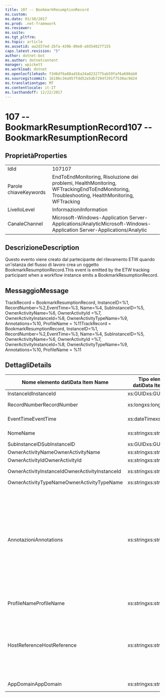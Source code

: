 ```yaml
---
title: 107 -- BookmarkResumptionRecord
ms.custom: 
ms.date: 03/30/2017
ms.prod: .net-framework
ms.reviewer: 
ms.suite: 
ms.tgt_pltfrm: 
ms.topic: article
ms.assetid: aa2d37ed-2bfa-439b-89e8-a9354027f155
caps.latest.revision: "5"
author: dotnet-bot
ms.author: dotnetcontent
manager: wpickett
ms.workload: dotnet
ms.openlocfilehash: f3d6df6a88ad16a34a8232775ab59faf6a690ab0
ms.sourcegitcommit: 16186c34a957fdd52e5db7294f291f7530ac9d24
ms.translationtype: MT
ms.contentlocale: it-IT
ms.lasthandoff: 12/22/2017
---
```

# <a name="107----bookmarkresumptionrecord"></a><span data-ttu-id="1edc6-102">107 -- BookmarkResumptionRecord</span><span class="sxs-lookup"><span data-stu-id="1edc6-102">107 -- BookmarkResumptionRecord</span></span>
## <a name="properties"></a><span data-ttu-id="1edc6-103">Proprietà</span><span class="sxs-lookup"><span data-stu-id="1edc6-103">Properties</span></span>  
  
|||  
|-|-|  
|<span data-ttu-id="1edc6-104">Id</span><span class="sxs-lookup"><span data-stu-id="1edc6-104">Id</span></span>|<span data-ttu-id="1edc6-105">107</span><span class="sxs-lookup"><span data-stu-id="1edc6-105">107</span></span>|  
|<span data-ttu-id="1edc6-106">Parole chiave</span><span class="sxs-lookup"><span data-stu-id="1edc6-106">Keywords</span></span>|<span data-ttu-id="1edc6-107">EndToEndMonitoring, Risoluzione dei problemi, HealthMonitoring, WFTracking</span><span class="sxs-lookup"><span data-stu-id="1edc6-107">EndToEndMonitoring, Troubleshooting, HealthMonitoring, WFTracking</span></span>|  
|<span data-ttu-id="1edc6-108">Livello</span><span class="sxs-lookup"><span data-stu-id="1edc6-108">Level</span></span>|<span data-ttu-id="1edc6-109">Informazioni</span><span class="sxs-lookup"><span data-stu-id="1edc6-109">Information</span></span>|  
|<span data-ttu-id="1edc6-110">Canale</span><span class="sxs-lookup"><span data-stu-id="1edc6-110">Channel</span></span>|<span data-ttu-id="1edc6-111">Microsoft-Windows-Application Server-Applications/Analytic</span><span class="sxs-lookup"><span data-stu-id="1edc6-111">Microsoft-Windows-Application Server-Applications/Analytic</span></span>|  
  
## <a name="description"></a><span data-ttu-id="1edc6-112">Descrizione</span><span class="sxs-lookup"><span data-stu-id="1edc6-112">Description</span></span>  
 <span data-ttu-id="1edc6-113">Questo evento viene creato dal partecipante del rilevamento ETW quando un'istanza del flusso di lavoro crea un oggetto BookmarkResumptionRecord.</span><span class="sxs-lookup"><span data-stu-id="1edc6-113">This event is emitted by the ETW tracking participant when a workflow instance emits a BookmarkResumptionRecord.</span></span>  
  
## <a name="message"></a><span data-ttu-id="1edc6-114">Messaggio</span><span class="sxs-lookup"><span data-stu-id="1edc6-114">Message</span></span>  
 <span data-ttu-id="1edc6-115">TrackRecord = BookmarkResumptionRecord, InstanceID=%1, RecordNumber=%2,EventTime=%3, Name=%4, SubInstanceID=%5, OwnerActivityName=%6, OwnerActivityId =%7, OwnerActivityInstanceId=%8, OwnerActivityTypeName=%9, Annotations=%10, ProfileName = %11</span><span class="sxs-lookup"><span data-stu-id="1edc6-115">TrackRecord = BookmarkResumptionRecord, InstanceID=%1, RecordNumber=%2,EventTime=%3, Name=%4, SubInstanceID=%5,  OwnerActivityName=%6, OwnerActivityId =%7, OwnerActivityInstanceId=%8, OwnerActivityTypeName=%9, Annotations=%10, ProfileName = %11</span></span>  
  
## <a name="details"></a><span data-ttu-id="1edc6-116">Dettagli</span><span class="sxs-lookup"><span data-stu-id="1edc6-116">Details</span></span>  
  
|<span data-ttu-id="1edc6-117">Nome elemento dati</span><span class="sxs-lookup"><span data-stu-id="1edc6-117">Data Item Name</span></span>|<span data-ttu-id="1edc6-118">Tipo elemento dati</span><span class="sxs-lookup"><span data-stu-id="1edc6-118">Data Item Type</span></span>|<span data-ttu-id="1edc6-119">Descrizione</span><span class="sxs-lookup"><span data-stu-id="1edc6-119">Description</span></span>|  
|--------------------|--------------------|-----------------|  
|<span data-ttu-id="1edc6-120">InstanceId</span><span class="sxs-lookup"><span data-stu-id="1edc6-120">InstanceId</span></span>|<span data-ttu-id="1edc6-121">xs:GUID</span><span class="sxs-lookup"><span data-stu-id="1edc6-121">xs:GUID</span></span>|<span data-ttu-id="1edc6-122">ID istanza del flusso di lavoro.</span><span class="sxs-lookup"><span data-stu-id="1edc6-122">The instance id for the workflow</span></span>|  
|<span data-ttu-id="1edc6-123">RecordNumber</span><span class="sxs-lookup"><span data-stu-id="1edc6-123">RecordNumber</span></span>|<span data-ttu-id="1edc6-124">xs:long</span><span class="sxs-lookup"><span data-stu-id="1edc6-124">xs:long</span></span>|<span data-ttu-id="1edc6-125">Numero di sequenza del record creato.</span><span class="sxs-lookup"><span data-stu-id="1edc6-125">The sequence number of the emitted record</span></span>|  
|<span data-ttu-id="1edc6-126">EventTime</span><span class="sxs-lookup"><span data-stu-id="1edc6-126">EventTime</span></span>|<span data-ttu-id="1edc6-127">xs:dateTime</span><span class="sxs-lookup"><span data-stu-id="1edc6-127">xs:dateTime</span></span>|<span data-ttu-id="1edc6-128">Ora di creazione dell'evento in UTC.</span><span class="sxs-lookup"><span data-stu-id="1edc6-128">The time in UTC when the event was emitted</span></span>|  
|<span data-ttu-id="1edc6-129">Nome</span><span class="sxs-lookup"><span data-stu-id="1edc6-129">Name</span></span>|<span data-ttu-id="1edc6-130">xs:string</span><span class="sxs-lookup"><span data-stu-id="1edc6-130">xs:string</span></span>|<span data-ttu-id="1edc6-131">Nome del segnalibro ripreso.</span><span class="sxs-lookup"><span data-stu-id="1edc6-131">The name of the bookmark that was resumed</span></span>|  
|<span data-ttu-id="1edc6-132">SubInstanceID</span><span class="sxs-lookup"><span data-stu-id="1edc6-132">SubInstanceID</span></span>|<span data-ttu-id="1edc6-133">xs:GUID</span><span class="sxs-lookup"><span data-stu-id="1edc6-133">xs:GUID</span></span>|<span data-ttu-id="1edc6-134">ID dell'ambito del segnalibro.</span><span class="sxs-lookup"><span data-stu-id="1edc6-134">The id of the bookmark scope</span></span>|  
|<span data-ttu-id="1edc6-135">OwnerActivityName</span><span class="sxs-lookup"><span data-stu-id="1edc6-135">OwnerActivityName</span></span>|<span data-ttu-id="1edc6-136">xs:string</span><span class="sxs-lookup"><span data-stu-id="1edc6-136">xs:string</span></span>|<span data-ttu-id="1edc6-137">Nome dell'attività del segnalibro.</span><span class="sxs-lookup"><span data-stu-id="1edc6-137">The name of the bookmark activity</span></span>|  
|<span data-ttu-id="1edc6-138">OwnerActivityId</span><span class="sxs-lookup"><span data-stu-id="1edc6-138">OwnerActivityId</span></span>|<span data-ttu-id="1edc6-139">xs:string</span><span class="sxs-lookup"><span data-stu-id="1edc6-139">xs:string</span></span>|<span data-ttu-id="1edc6-140">ID dell'attività del segnalibro.</span><span class="sxs-lookup"><span data-stu-id="1edc6-140">The id of the bookmark activity</span></span>|  
|<span data-ttu-id="1edc6-141">OwnerActivityInstanceId</span><span class="sxs-lookup"><span data-stu-id="1edc6-141">OwnerActivityInstanceId</span></span>|<span data-ttu-id="1edc6-142">xs:string</span><span class="sxs-lookup"><span data-stu-id="1edc6-142">xs:string</span></span>|<span data-ttu-id="1edc6-143">ID istanza dell'attività del segnalibro.</span><span class="sxs-lookup"><span data-stu-id="1edc6-143">The instance id of the bookmark activity</span></span>|  
|<span data-ttu-id="1edc6-144">OwnerActivityTypeName</span><span class="sxs-lookup"><span data-stu-id="1edc6-144">OwnerActivityTypeName</span></span>|<span data-ttu-id="1edc6-145">xs:string</span><span class="sxs-lookup"><span data-stu-id="1edc6-145">xs:string</span></span>|<span data-ttu-id="1edc6-146">Tipo dell'attività del segnalibro.</span><span class="sxs-lookup"><span data-stu-id="1edc6-146">The type of the bookmark activity</span></span>|  
|<span data-ttu-id="1edc6-147">Annotazioni</span><span class="sxs-lookup"><span data-stu-id="1edc6-147">Annotations</span></span>|<span data-ttu-id="1edc6-148">xs:string</span><span class="sxs-lookup"><span data-stu-id="1edc6-148">xs:string</span></span>|<span data-ttu-id="1edc6-149">Annotazioni aggiunte a questo evento.</span><span class="sxs-lookup"><span data-stu-id="1edc6-149">The annotations that were added to this event.</span></span>  <span data-ttu-id="1edc6-150">I valori vengono archiviati in un elemento xml nel formato \<elementi >\< nome elemento = "Nomeannotazione" Type = "> Valoreannotazione\</item > \< /items >.</span><span class="sxs-lookup"><span data-stu-id="1edc6-150">The values are stored in an xml element in the format \<items>\< item  name = "annotationName" type="System.String">annotationValue\</item>\</items>.</span></span>  <span data-ttu-id="1edc6-151">Se viene specificata alcuna annotazione, la stringa contiene \<elementi / >.</span><span class="sxs-lookup"><span data-stu-id="1edc6-151">If no annotations are specified then the string contains \<items/>.</span></span> <span data-ttu-id="1edc6-152">La dimensione dell'evento ETW è limitata da quella del buffer ETW o dal payload massimo per un evento ETW.</span><span class="sxs-lookup"><span data-stu-id="1edc6-152">The ETW event size is limited by the ETW buffer size or the max payload for an ETW event.</span></span> <span data-ttu-id="1edc6-153">Se la dimensione dell'evento supera i limiti ETW, l'evento viene troncato eliminando le annotazioni e sostituendo il valore di annotazione con \<elementi >...  \< /items >.</span><span class="sxs-lookup"><span data-stu-id="1edc6-153">If the size of the event exceeds the ETW limits, then the event is truncated by dropping the annotations and replacing the annotation value with \<items>...\</items>.</span></span>|  
|<span data-ttu-id="1edc6-154">ProfileName</span><span class="sxs-lookup"><span data-stu-id="1edc6-154">ProfileName</span></span>|<span data-ttu-id="1edc6-155">xs:string</span><span class="sxs-lookup"><span data-stu-id="1edc6-155">xs:string</span></span>|<span data-ttu-id="1edc6-156">Nome o profilo di rilevamento che ha determinato la creazione di questo evento.</span><span class="sxs-lookup"><span data-stu-id="1edc6-156">The name or the tracking profile that resulted in this event being emitted</span></span>|  
|<span data-ttu-id="1edc6-157">HostReference</span><span class="sxs-lookup"><span data-stu-id="1edc6-157">HostReference</span></span>|<span data-ttu-id="1edc6-158">xs:string</span><span class="sxs-lookup"><span data-stu-id="1edc6-158">xs:string</span></span>|<span data-ttu-id="1edc6-159">Per i servizi ospitati su Web questo campo identifica in modo univoco il servizio nella gerarchia Web.</span><span class="sxs-lookup"><span data-stu-id="1edc6-159">For web hosted services, this field uniquely identifies the service in the web hierarchy.</span></span>  <span data-ttu-id="1edc6-160">Il formato viene definito come ' nome sito Web dell'applicazione virtuale percorso &#124; Percorso virtuale servizio &#124; Nomeservizio ' esempio: ' Default Web Site/CalculatorApplication &#124;/CalculatorService.svc &#124; CalculatorService'</span><span class="sxs-lookup"><span data-stu-id="1edc6-160">Its format is defined as 'Web Site Name Application Virtual Path&#124;Service Virtual Path&#124;ServiceName' Example: 'Default Web Site/CalculatorApplication&#124;/CalculatorService.svc&#124;CalculatorService'</span></span>|  
|<span data-ttu-id="1edc6-161">AppDomain</span><span class="sxs-lookup"><span data-stu-id="1edc6-161">AppDomain</span></span>|<span data-ttu-id="1edc6-162">xs:string</span><span class="sxs-lookup"><span data-stu-id="1edc6-162">xs:string</span></span>|<span data-ttu-id="1edc6-163">Stringa restituita da AppDomain.CurrentDomain.FriendlyName.</span><span class="sxs-lookup"><span data-stu-id="1edc6-163">The string returned by AppDomain.CurrentDomain.FriendlyName.</span></span>|
